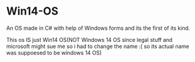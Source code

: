 # Win14-OS
An OS made in C# with help of Windows forms and its the first of its kind.

This os IS just Win14 OS(NOT Windows 14 OS since legal stuff and microsoft might sue me so i had to change the name :( so its actual name was suppoesed to be windows 14 OS)
